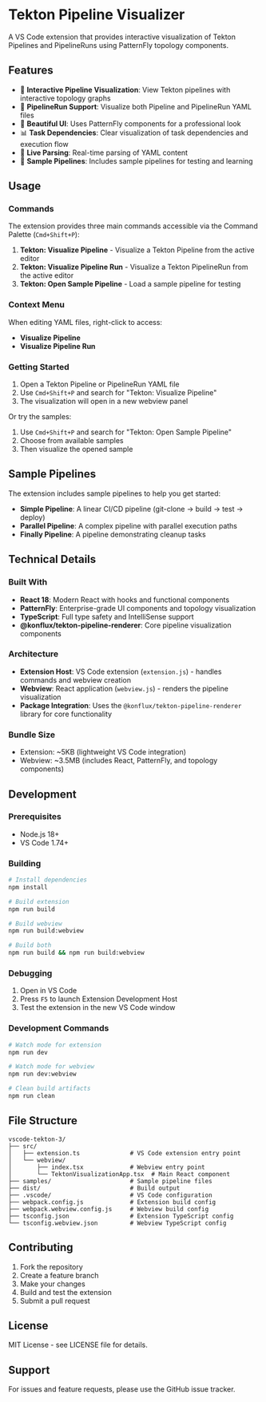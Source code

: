 # Tekton Pipeline Visualizer

A VS Code extension that provides interactive visualization of Tekton Pipelines and PipelineRuns using PatternFly topology components.

## Features

- 🎯 **Interactive Pipeline Visualization**: View Tekton pipelines with interactive topology graphs
- 🔄 **PipelineRun Support**: Visualize both Pipeline and PipelineRun YAML files
- 🎨 **Beautiful UI**: Uses PatternFly components for a professional look
- 📊 **Task Dependencies**: Clear visualization of task dependencies and execution flow
- 🚀 **Live Parsing**: Real-time parsing of YAML content
- 📝 **Sample Pipelines**: Includes sample pipelines for testing and learning

## Usage

### Commands

The extension provides three main commands accessible via the Command Palette (`Cmd+Shift+P`):

1. **Tekton: Visualize Pipeline** - Visualize a Tekton Pipeline from the active editor
2. **Tekton: Visualize Pipeline Run** - Visualize a Tekton PipelineRun from the active editor  
3. **Tekton: Open Sample Pipeline** - Load a sample pipeline for testing

### Context Menu

When editing YAML files, right-click to access:
- **Visualize Pipeline**
- **Visualize Pipeline Run**

### Getting Started

1. Open a Tekton Pipeline or PipelineRun YAML file
2. Use `Cmd+Shift+P` and search for "Tekton: Visualize Pipeline" 
3. The visualization will open in a new webview panel

Or try the samples:
1. Use `Cmd+Shift+P` and search for "Tekton: Open Sample Pipeline"
2. Choose from available samples
3. Then visualize the opened sample

## Sample Pipelines

The extension includes sample pipelines to help you get started:

- **Simple Pipeline**: A linear CI/CD pipeline (git-clone → build → test → deploy)
- **Parallel Pipeline**: A complex pipeline with parallel execution paths
- **Finally Pipeline**: A pipeline demonstrating cleanup tasks

## Technical Details

### Built With

- **React 18**: Modern React with hooks and functional components
- **PatternFly**: Enterprise-grade UI components and topology visualization
- **TypeScript**: Full type safety and IntelliSense support
- **@konflux/tekton-pipeline-renderer**: Core pipeline visualization components

### Architecture

- **Extension Host**: VS Code extension (`extension.js`) - handles commands and webview creation
- **Webview**: React application (`webview.js`) - renders the pipeline visualization
- **Package Integration**: Uses the `@konflux/tekton-pipeline-renderer` library for core functionality

### Bundle Size

- Extension: ~5KB (lightweight VS Code integration)
- Webview: ~3.5MB (includes React, PatternFly, and topology components)

## Development

### Prerequisites

- Node.js 18+
- VS Code 1.74+

### Building

```bash
# Install dependencies
npm install

# Build extension
npm run build

# Build webview  
npm run build:webview

# Build both
npm run build && npm run build:webview
```

### Debugging

1. Open in VS Code
2. Press `F5` to launch Extension Development Host
3. Test the extension in the new VS Code window

### Development Commands

```bash
# Watch mode for extension
npm run dev

# Watch mode for webview
npm run dev:webview

# Clean build artifacts
npm run clean
```

## File Structure

```
vscode-tekton-3/
├── src/
│   ├── extension.ts              # VS Code extension entry point
│   └── webview/
│       ├── index.tsx             # Webview entry point
│       └── TektonVisualizationApp.tsx  # Main React component
├── samples/                      # Sample pipeline files
├── dist/                         # Build output
├── .vscode/                      # VS Code configuration
├── webpack.config.js             # Extension build config
├── webpack.webview.config.js     # Webview build config
├── tsconfig.json                 # Extension TypeScript config
└── tsconfig.webview.json         # Webview TypeScript config
```

## Contributing

1. Fork the repository
2. Create a feature branch
3. Make your changes
4. Build and test the extension
5. Submit a pull request

## License

MIT License - see LICENSE file for details.

## Support

For issues and feature requests, please use the GitHub issue tracker. 